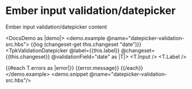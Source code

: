 # Ember input validation/datepicker

Ember input validation/datepicker content

<DocsDemo as |demo|>
  <demo.example @name="datepicker-validation-src.hbs">
  {{log (changeset-get this.changeset "date")}}
    <TpkValidationDatepicker 
    @label={{this.label}} 
    @changeset={{this.changeset}}
    @validationField="date"
    as |T|>
        <T.Input />
        <T.Label />
        <div>
        {{#each T.errors as |error|}}
          <span>
              {{error.message}}
          </span>
        {{/each}}
      </div>
    </TpkValidationDatepicker>
  </demo.example>
  <demo.snippet @name="datepicker-validation-src.hbs"/>
</DocsDemo>
